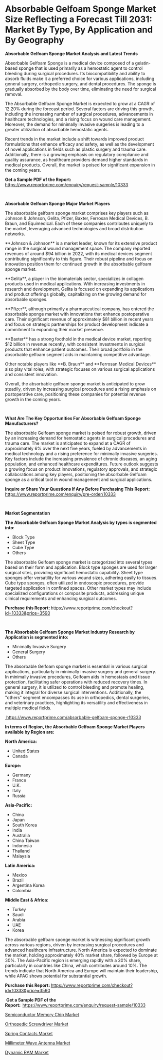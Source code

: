 <p><h1>Absorbable Gelfoam Sponge Market Size Reflecting a Forecast Till 2031: Market By Type, By Application and By Geography</h1></p><p><strong>Absorbable Gelfoam Sponge Market Analysis and Latest Trends</strong></p>
<p><p>Absorbable Gelfoam Sponge is a medical device composed of a gelatin-based sponge that is used primarily as a hemostatic agent to control bleeding during surgical procedures. Its biocompatibility and ability to absorb fluids make it a preferred choice for various applications, including general surgery, orthopedic surgery, and dental procedures. The sponge is gradually absorbed by the body over time, eliminating the need for surgical removal.</p><p>The Absorbable Gelfoam Sponge Market is expected to grow at a CAGR of 12.20% during the forecast period. Several factors are driving this growth, including the increasing number of surgical procedures, advancements in healthcare technologies, and a rising focus on wound care management. Moreover, the demand for minimally invasive surgeries is leading to a greater utilization of absorbable hemostatic agents.</p><p>Recent trends in the market include a shift towards improved product formulations that enhance efficacy and safety, as well as the development of novel applications in fields such as plastic surgery and trauma care. Additionally, there is a growing emphasis on regulatory compliance and quality assurance, as healthcare providers demand higher standards in medical products. Overall, the market is poised for significant expansion in the coming years.</p></p>
<p><strong>Get a Sample PDF of the Report:&nbsp;</strong> <a href="https://www.reportprime.com/enquiry/request-sample/10333?utm_campaign=113&utm_medium=2&utm_source=Github&utm_content=ia&utm_term=25122024&utm_id=absorbable-gelfoam-sponge">https://www.reportprime.com/enquiry/request-sample/10333</a></p>
<p>&nbsp;</p>
<p><strong>Absorbable Gelfoam Sponge Major Market Players</strong></p>
<p><p>The absorbable gelfoam sponge market comprises key players such as Johnson & Johnson, Gelita, Pfizer, Baxter, Ferrosan Medical Devices, B. Braun, and Equimedical. Each of these companies contributes uniquely to the market, leveraging advanced technologies and broad distribution networks.</p><p>**Johnson & Johnson** is a market leader, known for its extensive product range in the surgical wound management space. The company reported revenues of around $94 billion in 2022, with its medical devices segment contributing significantly to this figure. Their robust pipeline and focus on innovation position them for continued growth in the absorbable gelfoam sponge market.</p><p>**Gelita**, a player in the biomaterials sector, specializes in collagen products used in medical applications. With increasing investments in research and development, Gelita is focused on expanding its applications and product offerings globally, capitalizing on the growing demand for absorbable sponges.</p><p>**Pfizer**, although primarily a pharmaceutical company, has entered the absorbable sponge market with innovations that enhance postoperative care. Their significant revenue of approximately $81 billion in recent years and focus on strategic partnerships for product development indicate a commitment to expanding their market presence.</p><p>**Baxter** has a strong foothold in the medical device market, reporting $12 billion in revenue recently, with consistent investments in surgical products that enhance patient outcomes. Their broad portfolio in the absorbable gelfoam segment aids in maintaining competitive advantage.</p><p>Other notable players like **B. Braun** and **Ferrosan Medical Devices** also play vital roles, with strategic focuses on various surgical applications and consistent innovation.</p><p>Overall, the absorbable gelfoam sponge market is anticipated to grow steadily, driven by increasing surgical procedures and a rising emphasis on postoperative care, positioning these companies for potential revenue growth in the coming years.</p></p>
<p>&nbsp;</p>
<p><strong>What Are The Key Opportunities For Absorbable Gelfoam Sponge Manufacturers?</strong></p>
<p><p>The absorbable Gelfoam sponge market is poised for robust growth, driven by an increasing demand for hemostatic agents in surgical procedures and trauma care. The market is anticipated to expand at a CAGR of approximately 6% over the next five years, fueled by advancements in medical technology and a rising preference for minimally invasive surgeries. Key factors include the increasing prevalence of chronic diseases, an aging population, and enhanced healthcare expenditures. Future outlook suggests a growing focus on product innovations, regulatory approvals, and strategic collaborations among key players, positioning the absorbable Gelfoam sponge as a critical tool in wound management and surgical applications.</p></p>
<p><strong>Inquire or Share Your Questions If Any Before Purchasing This Report:</strong> <a href="https://www.reportprime.com/enquiry/pre-order/10333?utm_campaign=113&utm_medium=2&utm_source=Github&utm_content=ia&utm_term=25122024&utm_id=absorbable-gelfoam-sponge">https://www.reportprime.com/enquiry/pre-order/10333</a></p>
<p>&nbsp;</p>
<p><strong>Market Segmentation</strong></p>
<p><strong>The Absorbable Gelfoam Sponge Market Analysis by types is segmented into:</strong></p>
<p><ul><li>Block Type</li><li>Sheet Type</li><li>Cube Type</li><li>Others</li></ul></p>
<p><p>The absorbable Gelfoam sponge market is categorized into several types based on their form and application. Block type sponges are used for larger surgical sites, providing significant hemostatic capability. Sheet type sponges offer versatility for various wound sizes, adhering easily to tissues. Cube type sponges, often utilized in endoscopic procedures, provide targeted application in confined spaces. Other market types may include specialized configurations or composite products, addressing unique clinical requirements and enhancing surgical outcomes.</p></p>
<p><strong>Purchase this Report:&nbsp;</strong><a href="https://www.reportprime.com/checkout?id=10333&price=3590&utm_campaign=113&utm_medium=2&utm_source=Github&utm_content=ia&utm_term=25122024&utm_id=absorbable-gelfoam-sponge">https://www.reportprime.com/checkout?id=10333&price=3590</a></p>
<p>&nbsp;</p>
<p><strong>The Absorbable Gelfoam Sponge Market Industry Research by Application is segmented into:</strong></p>
<p><ul><li>Minimally Invasive Surgery</li><li>General Surgery</li><li>Others</li></ul></p>
<p><p>The absorbable Gelfoam sponge market is essential in various surgical applications, particularly in minimally invasive surgery and general surgery. In minimally invasive procedures, Gelfoam aids in hemostasis and tissue protection, facilitating safer operations with reduced recovery times. In general surgery, it is utilized to control bleeding and promote healing, making it integral for diverse surgical interventions. Additionally, the "others" segment encompasses its use in orthopedics, dental surgeries, and veterinary practices, highlighting its versatility and effectiveness in multiple medical fields.</p></p>
<p><a href="https://www.reportprime.com/absorbable-gelfoam-sponge-r10333?utm_campaign=113&utm_medium=2&utm_source=Github&utm_content=ia&utm_term=25122024&utm_id=absorbable-gelfoam-sponge">&nbsp;https://www.reportprime.com/absorbable-gelfoam-sponge-r10333</a></p>
<p><strong>In terms of Region, the Absorbable Gelfoam Sponge Market Players available by Region are:</strong></p>
<p>
    <p> <strong> North America: </strong>
        <ul>
            <li>United States</li>
            <li>Canada</li>
        </ul>
        </p> 
    <p> <strong> Europe: </strong>
        <ul>
            <li>Germany</li>
            <li>France</li>
            <li>U.K.</li>
            <li>Italy</li>
            <li>Russia</li>
        </ul>
        </p> 
    <p> <strong> Asia-Pacific: </strong>
        <ul>
            <li>China</li>
            <li>Japan</li>
            <li>South Korea</li>
            <li>India</li>
            <li>Australia</li>
            <li>China Taiwan</li>
            <li>Indonesia</li>
            <li>Thailand</li>
            <li>Malaysia</li>
        </ul>
        </p> 
    <p> <strong> Latin America: </strong>
        <ul>
            <li>Mexico</li>
            <li>Brazil</li>
            <li>Argentina Korea</li>
            <li>Colombia</li>
        </ul>
        </p> 
    <p> <strong> Middle East & Africa: </strong>
        <ul>
            <li>Turkey</li>
            <li>Saudi</li>
            <li>Arabia</li>
            <li>UAE</li>
            <li>Korea</li>
        </ul>
    </p>
    </p>
<p><p>The absorbable gelfoam sponge market is witnessing significant growth across various regions, driven by increasing surgical procedures and advanced healthcare infrastructure. North America is expected to dominate the market, holding approximately 40% market share, followed by Europe at 30%. The Asia-Pacific region is emerging rapidly with a 20% share, particularly in countries like China, which contributes around 10%. The trends indicate that North America and Europe will maintain their leadership, while APAC shows potential for substantial growth.</p></p>
<p><strong>Purchase this Report: </strong><a href="https://www.reportprime.com/checkout?id=10333&price=3590&utm_campaign=113&utm_medium=2&utm_source=Github&utm_content=ia&utm_term=25122024&utm_id=absorbable-gelfoam-sponge">https://www.reportprime.com/checkout?id=10333&price=3590</a></p>
<p>&nbsp;<strong>Get a Sample PDF of the Report:&nbsp;&nbsp;</strong><a href="https://www.reportprime.com/enquiry/request-sample/10333?utm_campaign=113&utm_medium=2&utm_source=Github&utm_content=ia&utm_term=25122024&utm_id=absorbable-gelfoam-sponge">https://www.reportprime.com/enquiry/request-sample/10333</a></p>
<p><strong></strong></p>
<p><p><a href="https://www.linkedin.com/pulse/semiconductor-memory-chip-market-analysis-report-2024-2031-5qmae?utm_campaign=113&utm_medium=2&utm_source=Github&utm_content=ia&utm_term=25122024&utm_id=absorbable-gelfoam-sponge">Semiconductor Memory Chip Market</a></p><p><a href="https://github.com/steidmindy199393/Market-Research-Report-List-1/blob/main/orthopedic-screwdriver-market.md?utm_campaign=113&utm_medium=2&utm_source=Github&utm_content=ia&utm_term=25122024&utm_id=absorbable-gelfoam-sponge">Orthopedic Screwdriver Market</a></p><p><a href="https://www.linkedin.com/pulse/market-dynamics-spring-contacts-projected-86-cagr-from-cecze?utm_campaign=113&utm_medium=2&utm_source=Github&utm_content=ia&utm_term=25122024&utm_id=absorbable-gelfoam-sponge">Spring Contacts Market</a></p><p><a href="https://www.linkedin.com/pulse/precise-information-millimeter-wave-antenna-market-size-share-ip4qe?utm_campaign=113&utm_medium=2&utm_source=Github&utm_content=ia&utm_term=25122024&utm_id=absorbable-gelfoam-sponge">Millimeter Wave Antenna Market</a></p><p><a href="https://www.linkedin.com/pulse/dynamic-ram-market-analysis-report-2024-2031-share-growth-whlpe?utm_campaign=113&utm_medium=2&utm_source=Github&utm_content=ia&utm_term=25122024&utm_id=absorbable-gelfoam-sponge">Dynamic RAM Market</a></p></p>